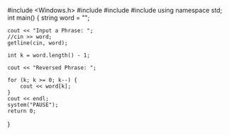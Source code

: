 #include <Windows.h>
#include <iostream>
#include <string>
#include <sstream>
using namespace std;
int main()
{
	string word = "";

	cout << "Input a Phrase: ";
	//cin >> word;
	getline(cin, word);

	int k = word.length() - 1;

	cout << "Reversed Phrase: ";

	for (k; k >= 0; k--) {
		cout << word[k];
	}
	cout << endl;
	system("PAUSE");
	return 0;
}
